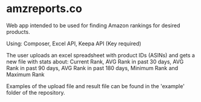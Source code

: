 # amzreports.co
Web app intended to be used for finding Amazon rankings for desired products.

Using:
Composer,
Excel API,
Keepa API (Key required)

The user uploads an excel spreadsheet with product IDs (ASINs) and gets a new file with stats about:
Current Rank,	AVG Rank in past 30 days,	AVG Rank in past 90 days,	AVG Rank in past 180 days,	Minimum Rank and	Maximum Rank


Examples of the upload file and result file can be found in the 'example' folder of the repository.
